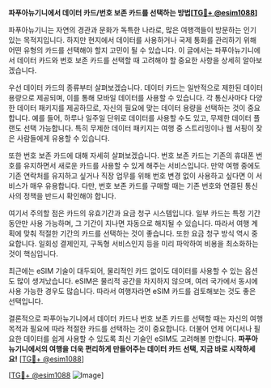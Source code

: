 **파푸아뉴기니에서 데이터 카드/번호 보존 카드를 선택하는 방법[[TG💪+ @esim1088](https://t.me/s/esim1088)]**

파푸아뉴기니는 자연의 경관과 문화가 독특한 나라로, 많은 여행객들이 방문하는 인기 있는 목적지입니다. 하지만 현지에서 데이터를 사용하거나 국제 통화를 관리하기 위해 어떤 유형의 카드를 선택해야 할지 고민이 될 수 있습니다. 이 글에서는 파푸아뉴기니에서 데이터 카드와 번호 보존 카드를 선택할 때 고려해야 할 중요한 사항을 상세히 알아보겠습니다.

우선 데이터 카드의 종류부터 살펴보겠습니다. 데이터 카드는 일반적으로 제한된 데이터 용량으로 제공되며, 이를 통해 모바일 데이터를 사용할 수 있습니다. 각 통신사마다 다양한 데이터 패키지를 제공하므로, 자신의 필요에 맞는 데이터 용량을 선택하는 것이 중요합니다. 예를 들어, 하루나 일주일 단위로 데이터를 사용할 수도 있고, 무제한 데이터 플랜도 선택 가능합니다. 특히 무제한 데이터 패키지는 여행 중 스트리밍이나 웹 서핑이 잦은 사람들에게 유용할 수 있습니다.

또한 번호 보존 카드에 대해 자세히 살펴보겠습니다. 번호 보존 카드는 기존의 휴대폰 번호를 유지하면서 새로운 카드를 사용할 수 있게 해주는 서비스입니다. 만약 여행 중에도 기존 연락처를 유지하고 싶거나 직장 업무를 위해 번호 변경 없이 사용하고 싶다면 이 서비스가 매우 유용합니다. 다만, 번호 보존 카드를 구매할 때는 기존 번호와 연결된 통신사의 정책을 반드시 확인해야 합니다.

여기서 주의할 점은 카드의 유효기간과 요금 청구 시스템입니다. 일부 카드는 특정 기간 동안만 사용 가능하며, 그 기간이 지나면 자동으로 해지될 수 있습니다. 따라서 여행 계획에 맞춰 적절한 기간의 카드를 선택하는 것이 좋습니다. 또한 요금 청구 방식 역시 중요합니다. 일회성 결제인지, 구독형 서비스인지 등을 미리 파악하여 비용을 최소화하는 것이 핵심입니다.

최근에는 eSIM 기술이 대두되어, 물리적인 카드 없이도 데이터를 사용할 수 있는 옵션도 많이 생겨났습니다. eSIM은 물리적 공간을 차지하지 않으며, 여러 국가에서 동시에 사용 가능한 경우도 많습니다. 따라서 여행자라면 eSIM 카드를 검토해보는 것도 좋은 선택입니다.

결론적으로 파푸아뉴기니에서 데이터 카드나 번호 보존 카드를 선택할 때는 자신의 여행 목적과 필요에 따라 적절한 카드를 선택하는 것이 중요합니다. 더불어 언제 어디서나 필요한 데이터를 쉽게 사용할 수 있도록 최신 기술인 eSIM도 고려해볼 만합니다. **파푸아뉴기니에서의 여행을 더욱 편리하게 만들어주는 데이터 카드 선택, 지금 바로 시작하세요!** [[TG💪+ @esim1088](https://t.me/s/esim1088)]

[[TG💪+ @esim1088](https://t.me/s/esim1088) ![Image](https://i.postimg.cc/Y0z9fWf4/image.png)]